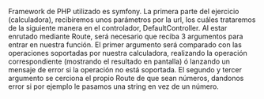 Framework de PHP utilizado es symfony.
La primera parte del ejercicio (calculadora), recibiremos unos parámetros por la url, los cuáles trataremos de la siguiente manera en el 
controlador, DefaultController.
Al estar enrutado mediante Route, será necesario que reciba 3 argumentos para entrar en nuestra función.
El primer argumento será comparado con las operaciones soportadas por nuestra calculadora, realizando la operación correspondiente (mostrando el resultado en pantalla) ó lanzando un mensaje de error si la operación no está soportada.
El segundo y tercer argumento se cerciona el propio Route de que sean números, dandonos error si por ejemplo le pasamos una string en vez de un número.

